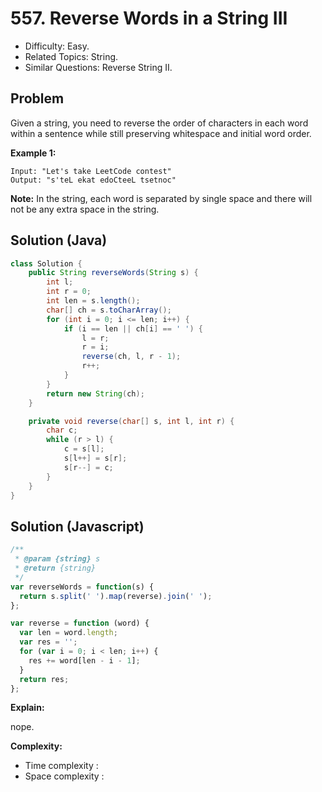 # 557. Reverse Words in a String III

- Difficulty: Easy.
- Related Topics: String.
- Similar Questions: Reverse String II.

## Problem

Given a string, you need to reverse the order of characters in each word within a sentence while still preserving whitespace and initial word order.

**Example 1:**
```
Input: "Let's take LeetCode contest"
Output: "s'teL ekat edoCteeL tsetnoc"
```

**Note:**
In the string, each word is separated by single space and there will not be any extra space in the string.


## Solution (Java)
```java
class Solution {
    public String reverseWords(String s) {
        int l;
        int r = 0;
        int len = s.length();
        char[] ch = s.toCharArray();
        for (int i = 0; i <= len; i++) {
            if (i == len || ch[i] == ' ') {
                l = r;
                r = i;
                reverse(ch, l, r - 1);
                r++;
            }
        }
        return new String(ch);
    }

    private void reverse(char[] s, int l, int r) {
        char c;
        while (r > l) {
            c = s[l];
            s[l++] = s[r];
            s[r--] = c;
        }
    }
}
```

## Solution (Javascript)

```javascript
/**
 * @param {string} s
 * @return {string}
 */
var reverseWords = function(s) {
  return s.split(' ').map(reverse).join(' ');
};

var reverse = function (word) {
  var len = word.length;
  var res = '';
  for (var i = 0; i < len; i++) {
    res += word[len - i - 1];
  }
  return res;
};
```

**Explain:**

nope.

**Complexity:**

* Time complexity :
* Space complexity :
